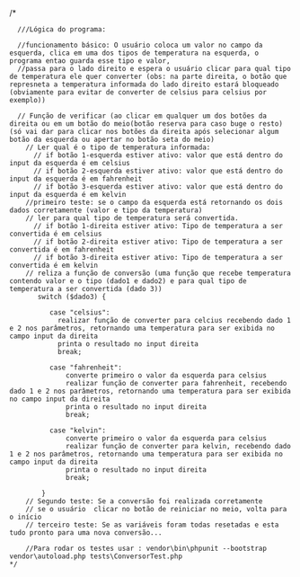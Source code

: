  /*       

      ///Lógica do programa:

      //funcionamento básico: O usuário coloca um valor no campo da esquerda, clica em uma dos tipos de temperatura na esquerda, o programa entao guarda esse tipo e valor,
      //passa para o lado direito e espera o usuário clicar para qual tipo de temperatura ele quer converter (obs: na parte direita, o botão que represneta a temperatura informada do lado direito estará bloqueado (obviamente para evitar de converter de celsius para celsius por exemplo))
      
      // Função de verificar (ao clicar em qualquer um dos botões da direita ou em um botão do meio(botão reserva para caso buge o resto) (só vai dar para clicar nos botões da direita após selecionar algum botão da esquerda ou apertar no botão seta do meio) 
        // Ler qual é o tipo de temperatura informada:
          // if botão 1-esquerda estiver ativo: valor que está dentro do input da esquerda é em celsius
          // if botão 2-esquerda estiver ativo: valor que está dentro do input da esquerda é em fahrenheit
          // if botão 3-esquerda estiver ativo: valor que está dentro do input da esquerda é em kelvin
        //primeiro teste: se o campo da esquerda está retornando os dois dados corretamente (valor e tipo da temperatura)
        // ler para qual tipo de temperatura será convertida.
          // if botão 1-direita estiver ativo: Tipo de temperatura a ser convertida é em celsius 
          // if botão 2-direita estiver ativo: Tipo de temperatura a ser convertida é em fahrenheit
          // if botão 3-direita estiver ativo: Tipo de temperatura a ser convertida é em kelvin
        // reliza a função de conversão (uma função que recebe temperatura contendo valor e o tipo (dado1 e dado2) e para qual tipo de temperatura a ser convertida (dado 3))
           switch ($dado3) {
               
              case "celsius":               
                realizar função de converter para celcius recebendo dado 1 e 2 nos parâmetros, retornando uma temperatura para ser exibida no campo input da direita
                printa o resultado no input direita
                break;

              case "fahrenheit":
                  converte primeiro o valor da esquerda para celsius
                  realizar função de converter para fahrenheit, recebendo dado 1 e 2 nos parâmetros, retornando uma temperatura para ser exibida no campo input da direita
                  printa o resultado no input direita
                  break;

              case "kelvin":
                  converte primeiro o valor da esquerda para celsius
                  realizar função de converter para kelvin, recebendo dado 1 e 2 nos parâmetros, retornando uma temperatura para ser exibida no campo input da direita
                  printa o resultado no input direita
                  break;

            }
        // Segundo teste: Se a conversão foi realizada corretamente
        // se o usuário  clicar no botão de reiniciar no meio, volta para o início
        // terceiro teste: Se as variáveis foram todas resetadas e esta tudo pronto para uma nova conversão...
          
        //Para rodar os testes usar : vendor\bin\phpunit --bootstrap vendor\autoload.php tests\ConversorTest.php
    */